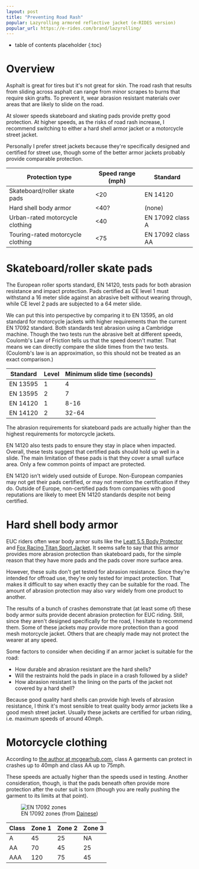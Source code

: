 ```yaml
---
layout: post
title: "Preventing Road Rash"
popular: Lazyrolling armored reflective jacket (e-RIDES version)
popular_url: https://e-rides.com/brand/lazyrolling/
---
```


* table of contents placeholder
{:toc}

# Overview

Asphalt is great for tires but it's not great for skin. The road rash that
results from sliding across asphalt can range from minor scrapes to burns that
require skin grafts. To prevent it, wear abrasion resistant materials over areas
that are likely to slide on the road.

At slower speeds skateboard and skating pads provide pretty good protection. At
higher speeds, as the risks of road rash increase, I recommend switching to
either a hard shell armor jacket or a motorcycle street jacket.

Personally I prefer street jackets because they're specifically designed and
certified for street use, though some of the better armor jackets probably
provide comparable protection.

| Protection type                   | Speed range (mph) | Standard          |
| ---------------                   | ----------------- | --------          |
| Skateboard/roller skate pads      | <20               | EN 14120          |
| Hard shell body armor             | <40?              | (none)            |
| Urban-rated motorcycle clothing   | <40               | EN 17092 class A  |
| Touring-rated motorcycle clothing | <75               | EN 17092 class AA |

# Skateboard/roller skate pads

The European roller sports standard, EN 14120, tests pads for both abrasion
resistance and impact protection. Pads certified as CE level 1 must withstand a
16 meter slide against an abrasive belt without wearing through, while CE level
2 pads are subjected to a 64 meter slide.

We can put this into perspective by comparing it to EN 13595, an old standard
for motorcycle jackets with higher requirements than the current EN 17092
standard. Both standards test abrasion using a Cambridge machine. Though the two
tests run the abrasive belt at different speeds, Coulomb's Law of Friction tells
us that the speed doesn't matter. That means we can directly compare the slide
times from the two tests. (Coulomb's law is an approximation, so this should not
be treated as an exact comparison.)

| Standard | Level | Minimum slide time (seconds) |
| -------- | ----- | ---------------------------- |
| EN 13595 | 1     | 4                            |
| EN 13595 | 2     | 7                            |
| EN 14120 | 1     | 8-16                         |
| EN 14120 | 2     | 32-64                        |

The abrasion requirements for skateboard pads are actually higher than the
highest requirements for motorcycle jackets.

EN 14120 also tests pads to ensure they stay in place when impacted. Overall,
these tests suggest that certified pads should hold up well in a slide. The main
limitation of these pads is that they cover a small surface area. Only a few
common points of impact are protected.

EN 14120 isn't widely used outside of Europe. Non-European companies may not get
their pads certified, or may not mention the certification if they do. Outside
of Europe, non-certified pads from companies with good reputations are likely to
meet EN 14120 standards despite not being certified.

# Hard shell body armor

EUC riders often wear body armor suits like the [Leatt 5.5 Body
Protector](https://leatt.com/us/shop/moto/protection/body-armour/body-protector-5-5-sku-5015400100-W?selected-color=5440)
and [Fox Racing Titan Sport
Jacket](https://www.foxracing.com/product/titan-sport-jacket/24018.html?dwvar_24018_color=001&dwvar_24018_size=S&cgid=mens-moto-gear-guards). It
seems safe to say that this armor provides more abrasion protection than
skateboard pads, for the simple reason that they have more pads and the pads
cover more surface area.

However, these suits don't get tested for abrasion resistance. Since they're
intended for offroad use, they're only tested for impact protection. That makes
it difficult to say when exactly they can be suitable for the road. The amount
of abrasion protection may also vary widely from one product to another.

The results of a bunch of crashes demonstrate that (at least some of) these body
armor suits provide decent abrasion protection for EUC riding. Still, since they
aren't designed specifically for the road, I hesitate to recommend them. Some of
these jackets may provide more protection than a good mesh motorcycle
jacket. Others that are cheaply made may not protect the wearer at any speed.

Some factors to consider when deciding if an armor jacket is suitable for the
road:

- How durable and abrasion resistant are the hard shells?
- Will the restraints hold the pads in place in a crash followed by a slide?
- How abrasion resistant is the lining on the parts of the jacket not covered by
  a hard shell?
  
Because good quality hard shells can provide high levels of abrasion resistance,
I think it's most sensible to treat quality body armor jackets like a good mesh
street jacket. Usually these jackets are certified for urban riding,
i.e. maximum speeds of around 40mph.

# Motorcycle clothing

<!-- [Paul Varnsverry -->
<!-- interview](https://www.mcgearhub.com/motorcycle-gear/interview-with-industry-expert-paul-varnsverry-part-2/) -->

According to [the author at
mcgearhub.com](https://www.mcgearhub.com/motorcycle-pants/best-motorcycle-jeans-guide-updated-reviews/),
class A garments can protect in crashes up to 40mph and class AA up to 75mph.

These speeds are actually higher than the speeds used in testing. Another
consideration, though, is that the pads beneath often provide more protection
after the outer suit is torn (though you are really pushing the garment to its
limits at that point).

<figure>
  <img src="{{site.baseurl}}/assets/images/dainese_en17092.jpg" alt="EN 17092 zones"/>
  <figcaption>EN 17092 zones (from <a href="https://demonerosso.dainese.com/how-do-motorcycle-jacket-and-pants-certifications-work">Dainese</a>)</figcaption>
</figure>

| Class | Zone 1 | Zone 2 | Zone 3 |
| ----- | ------ | ------ | ------ |
| A     | 45     | 25     | NA     |
| AA    | 70     | 45     | 25     |
| AAA   | 120    | 75     | 45     |

<!-- Also MotoCAP. -->
